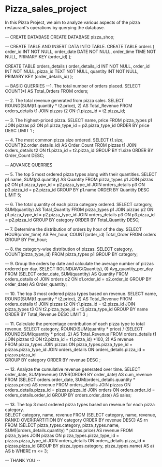 # Pizza_sales_project
 In this Pizza Project, we aim to analyze various aspects of the pizza restaurant's operations by querying the database.

-- CREATE DATABASE
CREATE DATABASE pizza_shop;

-- CREATE TABLE AND INSERT DATA INTO TABLE.
CREATE TABLE orders (
	order_id INT NOT NULL,
    order_date DATE NOT NULL,
    order_time TIME NOT NULL,
	PRIMARY KEY (order_id)
);

CREATE TABLE orders_details (
	order_details_id INT NOT NULL,
	order_id INT NOT NULL,
    pizza_id TEXT NOT NULL,
    quantity INT NOT NULL,
	PRIMARY KEY (order_details_id)
);

-- BASIC QUERRIES
--1. The total number of orders placed.
SELECT COUNT(*) AS Total_Orders
FROM orders; 

-- 2. The total revenue generated from pizza sales.
SELECT ROUND(SUM(t1.quantity * t2.price), 2) AS Total_Revenue
FROM orders_details t1
JOIN pizzas t2
	ON t1.pizza_id = t2.pizza_id;
    
-- 3. The highest-priced pizza. 
SELECT name, price 
FROM pizza_types p1
JOIN pizzas p2
	ON p1.pizza_type_id = p2.pizza_type_id
ORDER BY price DESC
LIMIT 1 ;    

-- 4. The most common pizza size ordered.
SELECT t1.size, COUNT(t2.order_details_id) AS Order_Count
FROM pizzas t1
JOIN orders_details t2
	ON t1.pizza_id = t2.pizza_id
GROUP BY t1.size
ORDER BY Order_Count DESC;

-- ADVANCE QUERRIES

-- 5. The top 5 most ordered pizza types along with their quantities.
SELECT p1.name, SUM(p3.quantity) AS Quantity
FROM pizza_types p1
JOIN pizzas p2
	ON p1.pizza_type_id = p2.pizza_type_id
JOIN orders_details p3 
	ON p3.pizza_id = p2.pizza_id
GROUP BY p1.name
ORDER BY Quantity DESC
LIMIT 5;    

-- 6. The total quantity of each pizza category ordered.
SELECT category, SUM(quantity) AS Total_Quantity
FROM pizza_types p1
JOIN pizzas p2
	ON p1.pizza_type_id = p2.pizza_type_id
JOIN orders_details p3 
	ON p3.pizza_id = p2.pizza_id
GROUP BY category
ORDER BY Total_Quantity DESC;

-- 7. Determine the distribution of orders by hour of the day.
SELECT HOUR(order_time) AS Per_hour, COUNT(order_id) Total_Order
FROM orders
GROUP BY Per_hour;    

-- 8. the category-wise distribution of pizzas.
SELECT category, COUNT(pizza_type_id)
FROM pizza_types p1
GROUP BY category;

-- 9. Group the orders by date and calculate the average number of pizzas ordered per day.
SELECT ROUND(AVG(Quantity), 0) Avg_quantity_per_day FROM 
(SELECT order_date, SUM(quantity) AS Quantity
FROM orders_details o1
JOIN orders o2
	ON o1.order_id = o2.order_id
GROUP BY order_date) AS Order_quantity;    

-- 10. The top 3 most ordered pizza types based on revenue.
SELECT name, ROUND(SUM(t1.quantity * t2.price), 2) AS Total_Revenue
FROM orders_details t1
JOIN pizzas t2
	ON t1.pizza_id = t2.pizza_id
JOIN pizza_types t3
	ON t2.pizza_type_id = t3.pizza_type_id
GROUP BY name
ORDER BY Total_Revenue DESC
LIMIT 3	;

-- 11. Calculate the percentage contribution of each pizza type to total revenue.
SELECT category, 
	   ROUND(SUM(quantity * price) / (SELECT
	   ROUND(SUM(quantity * price), 2) AS Total_Revenue
       FROM orders_details t1
       JOIN pizzas t2
			ON t2.pizza_id = t1.pizza_id) *100, 2) AS revenue             
FROM pizza_types
JOIN pizzas
	ON pizza_types.pizza_type_id = pizzas.pizza_type_id
JOIN orders_details
	ON orders_details.pizza_id = pizzas.pizza_id	
GROUP BY category
ORDER BY revenue DESC ;

-- 12. Analyze the cumulative revenue generated over time.
SELECT order_date,
SUM(revenue) OVER(ORDER BY order_date) AS cum_revenue
FROM
(SELECT orders.order_date, 
SUM(orders_details.quantity * pizzas.price) AS revenue
FROM orders_details
JOIN pizzas
	ON orders_details.pizza_id = pizzas.pizza_id
JOIN orders
	ON orders.order_id = orders_details.order_id
GROUP BY orders.order_date) AS sales; 

-- 13. The top 3 most ordered pizza types based on revenue for each pizza category.  
SELECT category, name, revenue 
FROM
(SELECT category, name, revenue, 
RANK() OVER(PARTITION BY category ORDER BY revenue DESC) AS rn
FROM
(SELECT pizza_types.category, pizza_types.name, 
SUM((orders_details.quantity) * pizzas.price) AS revenue
FROM pizza_types
JOIN pizzas
	ON pizza_types.pizza_type_id = pizzas.pizza_type_id
JOIN orders_details
	ON orders_details.pizza_id = pizzas.pizza_id
GROUP BY pizza_types.category, pizza_types.name) AS a) AS b
WHERE rn <= 3; 


-- THANK YOU --
 
